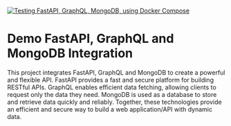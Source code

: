 [![Testing FastAPI, GraphQL, MongoDB, using Docker Compose](https://github.com/dellius-alexander/FastAPI-GraphQL-MongoDB-Demo/actions/workflows/api-tests.yml/badge.svg)](https://github.com/dellius-alexander/FastAPI-GraphQL-MongoDB-Demo/actions/workflows/api-tests.yml)

# Demo FastAPI, GraphQL and MongoDB Integration

This project integrates FastAPI, GraphQL and MongoDB to create a powerful and flexible API. 
FastAPI provides a fast and secure platform for building RESTful APIs. GraphQL enables 
efficient data fetching, allowing clients to request only the data they need. MongoDB is 
used as a database to store and retrieve data quickly and reliably. Together, these 
technologies provide an efficient and secure way to build a web application/API with dynamic data.

